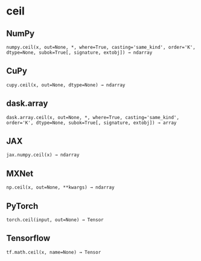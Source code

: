 # ceil

## NumPy

```
numpy.ceil(x, out=None, *, where=True, casting='same_kind', order='K', dtype=None, subok=True[, signature, extobj]) → ndarray
```

## CuPy

```
cupy.ceil(x, out=None, dtype=None) → ndarray
```

## dask.array

```
dask.array.ceil(x, out=None, *, where=True, casting='same_kind', order='K', dtype=None, subok=True[, signature, extobj]) → array
```

## JAX

```
jax.numpy.ceil(x) → ndarray
```

## MXNet

```
np.ceil(x, out=None, **kwargs) → ndarray
```

## PyTorch

```
torch.ceil(input, out=None) → Tensor
```

## Tensorflow

```
tf.math.ceil(x, name=None) → Tensor
```
